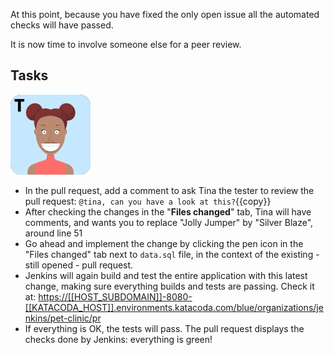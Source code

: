 At this point, because you have fixed the only open issue all the automated checks will have passed.

It is now time to involve someone else for a peer review.

## Tasks

![](../../assets/online-devops-dojo/continuous-integration/tina.png)

* In the pull request, add a comment to ask Tina the tester to review the pull request: `@tina, can you have a look at this?`{{copy}}
* After checking the changes in the "**Files changed**" tab, Tina will have comments, and wants you to replace "Jolly Jumper" by "Silver Blaze", around line 51
* Go ahead and implement the change by clicking the pen icon in the "Files changed" tab next to `data.sql` file, in the context of the existing - still opened - pull request.
* Jenkins will again build and test the entire application with this latest change, making sure everything builds and tests are passing. Check it at: <a href="https://[[HOST_SUBDOMAIN]]-8080-[[KATACODA_HOST]].environments.katacoda.com/blue/organizations/jenkins/pet-clinic/pr" target="jenkins">https://[[HOST_SUBDOMAIN]]-8080-[[KATACODA_HOST]].environments.katacoda.com/blue/organizations/jenkins/pet-clinic/pr</a>
* If everything is OK, the tests will pass. The pull request displays the checks done by Jenkins: everything is green!
